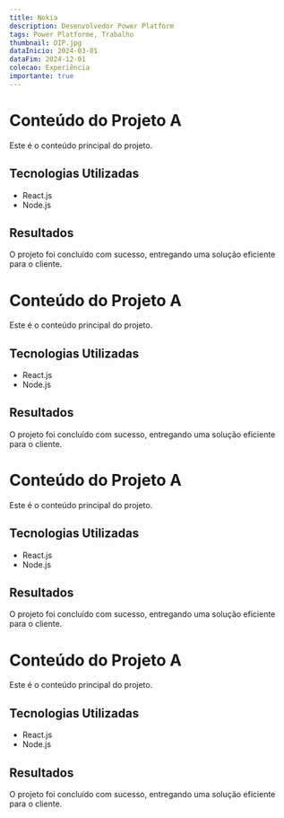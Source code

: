 ```yaml
---
title: Nokia
description: Desenvolvedor Power Platform
tags: Power Platforme, Trabalho
thumbnail: OIP.jpg
dataInicio: 2024-03-01 
dataFim: 2024-12-01
colecao: Experiência
importante: true
---
```


# Conteúdo do Projeto A

Este é o conteúdo principal do projeto.

## Tecnologias Utilizadas
- React.js
- Node.js

## Resultados
O projeto foi concluído com sucesso, entregando uma solução eficiente para o cliente.

# Conteúdo do Projeto A

Este é o conteúdo principal do projeto.

## Tecnologias Utilizadas
- React.js
- Node.js

## Resultados
O projeto foi concluído com sucesso, entregando uma solução eficiente para o cliente.

# Conteúdo do Projeto A

Este é o conteúdo principal do projeto.

## Tecnologias Utilizadas
- React.js
- Node.js

## Resultados
O projeto foi concluído com sucesso, entregando uma solução eficiente para o cliente.

# Conteúdo do Projeto A

Este é o conteúdo principal do projeto.

## Tecnologias Utilizadas
- React.js
- Node.js

## Resultados
O projeto foi concluído com sucesso, entregando uma solução eficiente para o cliente.

